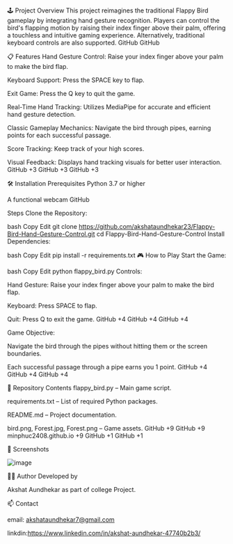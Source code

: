 🕹️ Project Overview
This project reimagines the traditional Flappy Bird gameplay by integrating hand gesture recognition. Players can control the bird's flapping motion by raising their index finger above their palm, offering a touchless and intuitive gaming experience. Alternatively, traditional keyboard controls are also supported.
GitHub
GitHub

📋 Features
Hand Gesture Control: Raise your index finger above your palm to make the bird flap.

Keyboard Support: Press the SPACE key to flap.

Exit Game: Press the Q key to quit the game.

Real-Time Hand Tracking: Utilizes MediaPipe for accurate and efficient hand gesture detection.

Classic Gameplay Mechanics: Navigate the bird through pipes, earning points for each successful passage.

Score Tracking: Keep track of your high scores.

Visual Feedback: Displays hand tracking visuals for better user interaction.
GitHub
+3
GitHub
+3
GitHub
+3

🛠️ Installation
Prerequisites
Python 3.7 or higher

A functional webcam
GitHub

Steps
Clone the Repository:

bash
Copy
Edit
git clone https://github.com/akshataundhekar23/Flappy-Bird-Hand-Gesture-Control.git
cd Flappy-Bird-Hand-Gesture-Control
Install Dependencies:

bash
Copy
Edit
pip install -r requirements.txt
🎮 How to Play
Start the Game:

bash
Copy
Edit
python flappy_bird.py
Controls:

Hand Gesture: Raise your index finger above your palm to make the bird flap.

Keyboard: Press SPACE to flap.

Quit: Press Q to exit the game.
GitHub
+4
GitHub
+4
GitHub
+4

Game Objective:

Navigate the bird through the pipes without hitting them or the screen boundaries.

Each successful passage through a pipe earns you 1 point.
GitHub
+4
GitHub
+4
GitHub
+4

📁 Repository Contents
flappy_bird.py – Main game script.

requirements.txt – List of required Python packages.

README.md – Project documentation.

bird.png, Forest.jpg, Forest.png – Game assets.
GitHub
+9
GitHub
+9
minphuc2408.github.io
+9
GitHub
+1
GitHub
+1

📸 Screenshots

![image](https://github.com/user-attachments/assets/051137f3-91ee-4f12-9b53-33c68f09da9d)
  


👩‍💻 Author
Developed by 

Akshat Aundhekar as part of college Project.

📫 Contact

email: akshataundhekar7@gmail.com

linkdin:https://www.linkedin.com/in/akshat-aundhekar-47740b2b3/

